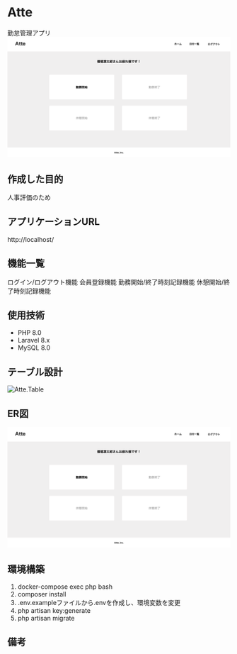 # Atte
勤怠管理アプリ
![Atte.Sample](Atte.Sample.png)

## 作成した目的
人事評価のため

## アプリケーションURL
http://localhost/

## 機能一覧
ログイン/ログアウト機能
会員登録機能
勤務開始/終了時刻記録機能
休憩開始/終了時刻記録機能

## 使用技術
- PHP 8.0
- Laravel 8.x
- MySQL 8.0

## テーブル設計
![Atte.Table](Atte_Table)

## ER図
![Atte.Table](Atte.Sample.png)

## 環境構築
1. docker-compose exec php bash
2. composer install
3. .env.exampleファイルから.envを作成し、環境変数を変更
4. php artisan key:generate
5. php artisan migrate

## 備考
